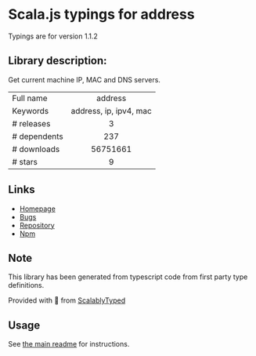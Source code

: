 
# Scala.js typings for address

Typings are for version 1.1.2

## Library description:
Get current machine IP, MAC and DNS servers.

|                    |                 |
| ------------------ | :-------------: |
| Full name          | address |
| Keywords           | address, ip, ipv4, mac |
| # releases         | 3 |
| # dependents       | 237 |
| # downloads        | 56751661 |
| # stars            | 9 |

## Links
- [Homepage](https://github.com/node-modules/address#readme)
- [Bugs](https://github.com/node-modules/address/issues)
- [Repository](https://github.com/node-modules/address)
- [Npm](https://www.npmjs.com/package/address)
    


## Note
This library has been generated from typescript code from first party type definitions.

Provided with :purple_heart: from [ScalablyTyped](https://github.com/oyvindberg/ScalablyTyped)

## Usage
See [the main readme](../../readme.md) for instructions.



